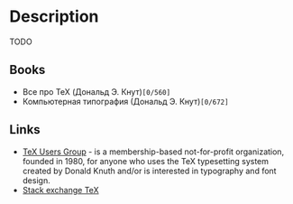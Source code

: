 # Description

TODO


## Books

- Все про TeX (Дональд Э. Кнут)`[0/560]`
- Компьютерная типография (Дональд Э. Кнут)`[0/672]`


## Links

- [TeX Users Group](https://tug.org/) - is a membership-based not-for-profit organization, founded in 1980, for anyone who uses the TeX typesetting system created by Donald Knuth and/or is interested in typography and font design.
- [Stack exchange TeX](https://tex.stackexchange.com/)
